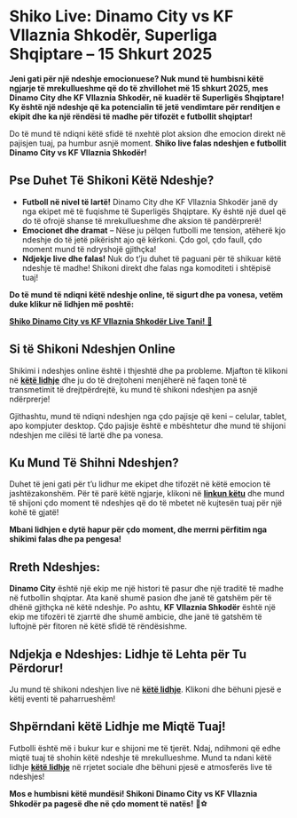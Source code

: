 # Shiko Live: Dinamo City vs KF Vllaznia Shkodër, Superliga Shqiptare – 15 Shkurt 2025

**Jeni gati për një ndeshje emocionuese? Nuk mund të humbisni këtë ngjarje të mrekullueshme që do të zhvillohet më 15 shkurt 2025, mes Dinamo City dhe KF Vllaznia Shkodër, në kuadër të Superligës Shqiptare! Ky është një ndeshje që ka potencialin të jetë vendimtare për renditjen e ekipit dhe ka një rëndësi të madhe për tifozët e futbollit shqiptar!**

Do të mund të ndiqni këtë sfidë të nxehtë plot aksion dhe emocion direkt në pajisjen tuaj, pa humbur asnjë moment. **Shiko live falas ndeshjen e futbollit Dinamo City vs KF Vllaznia Shkodër!**

## Pse Duhet Të Shikoni Këtë Ndeshje?

- **Futboll në nivel të lartë!** Dinamo City dhe KF Vllaznia Shkodër janë dy nga ekipet më të fuqishme të Superligës Shqiptare. Ky është një duel që do të ofrojë shanse të mrekullueshme dhe aksion të pandërprerë!
- **Emocionet dhe dramat** – Nëse ju pëlqen futbolli me tension, atëherë kjo ndeshje do të jetë pikërisht ajo që kërkoni. Çdo gol, çdo faull, çdo moment mund të ndryshojë gjithçka!
- **Ndjekje live dhe falas!** Nuk do t’ju duhet të paguani për të shikuar këtë ndeshje të madhe! Shikoni direkt dhe falas nga komoditeti i shtëpisë tuaj!

**Do të mund të ndiqni këtë ndeshje online, të sigurt dhe pa vonesa, vetëm duke klikur në lidhjen më poshtë:**

[**Shiko Dinamo City vs KF Vllaznia Shkodër Live Tani!** 🎥](https://tinyurl.com/livestreamfreeo?st=Dinamo+City+vs+KF+Vllaznia+Shkod%C3%ABr&si=ghc)

## Si të Shikoni Ndeshjen Online

Shikimi i ndeshjes online është i thjeshtë dhe pa probleme. Mjafton të klikoni në **[këtë lidhje](https://tinyurl.com/livestreamfreeo?st=Dinamo+City+vs+KF+Vllaznia+Shkod%C3%ABr&si=ghc)** dhe ju do të drejtoheni menjëherë në faqen tonë të transmetimit të drejtpërdrejtë, ku mund të shikoni ndeshjen pa asnjë ndërprerje!

Gjithashtu, mund të ndiqni ndeshjen nga çdo pajisje që keni – celular, tablet, apo kompjuter desktop. Çdo pajisje është e mbështetur dhe mund të shijoni ndeshjen me cilësi të lartë dhe pa vonesa.

## Ku Mund Të Shihni Ndeshjen?

Duhet të jeni gati për t’u lidhur me ekipet dhe tifozët në këtë emocion të jashtëzakonshëm. Për të parë këtë ngjarje, klikoni në **[linkun këtu](https://tinyurl.com/livestreamfreeo?st=Dinamo+City+vs+KF+Vllaznia+Shkod%C3%ABr&si=ghc)** dhe mund të shijoni çdo moment të ndeshjes që do të mbetet në kujtesën tuaj për një kohë të gjatë!

**Mbani lidhjen e dytë hapur për çdo moment, dhe merrni përfitim nga shikimi falas dhe pa pengesa!**

## Rreth Ndeshjes:

**Dinamo City** është një ekip me një histori të pasur dhe një traditë të madhe në futbollin shqiptar. Ata kanë shumë pasion dhe janë të gatshëm për të dhënë gjithçka në këtë ndeshje. Po ashtu, **KF Vllaznia Shkodër** është një ekip me tifozëri të zjarrtë dhe shumë ambicie, dhe janë të gatshëm të luftojnë për fitoren në këtë sfidë të rëndësishme.

## Ndjekja e Ndeshjes: Lidhje të Lehta për Tu Përdorur!

Ju mund të shikoni ndeshjen live në **[këtë lidhje](https://tinyurl.com/livestreamfreeo?st=Dinamo+City+vs+KF+Vllaznia+Shkod%C3%ABr&si=ghc)**. Klikoni dhe bëhuni pjesë e këtij eventi të paharrueshëm!

## Shpërndani këtë Lidhje me Miqtë Tuaj!

Futbolli është më i bukur kur e shijoni me të tjerët. Ndaj, ndihmoni që edhe miqtë tuaj të shohin këtë ndeshje të mrekullueshme. Mund ta ndani këtë lidhje **[këtë lidhje](https://tinyurl.com/livestreamfreeo?st=Dinamo+City+vs+KF+Vllaznia+Shkod%C3%ABr&si=ghc)** në rrjetet sociale dhe bëhuni pjesë e atmosferës live të ndeshjes!

**Mos e humbisni këtë mundësi! Shikoni Dinamo City vs KF Vllaznia Shkodër pa pagesë dhe në çdo moment të natës!** 🙌⚽
